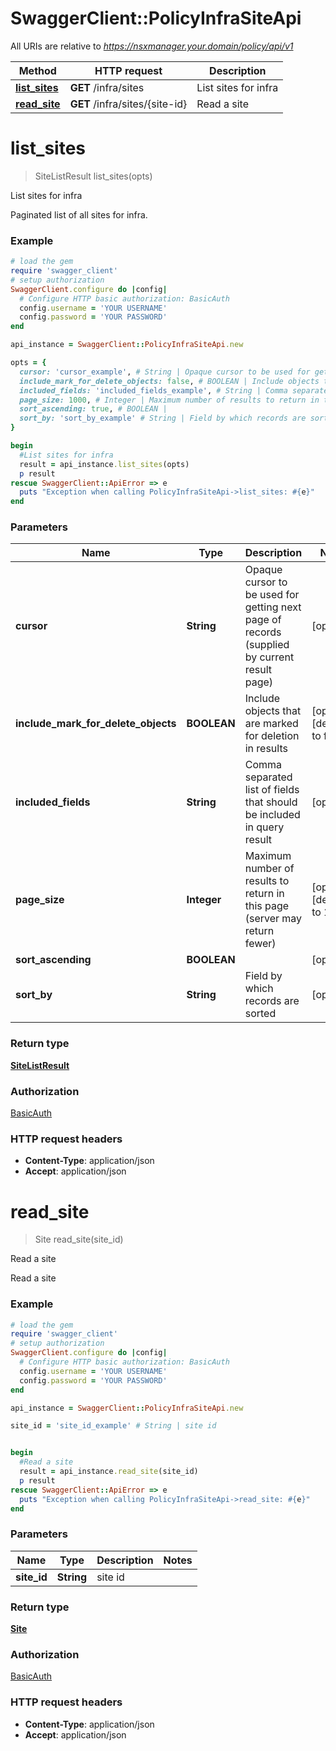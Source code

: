 # SwaggerClient::PolicyInfraSiteApi

All URIs are relative to *https://nsxmanager.your.domain/policy/api/v1*

Method | HTTP request | Description
------------- | ------------- | -------------
[**list_sites**](PolicyInfraSiteApi.md#list_sites) | **GET** /infra/sites | List sites for infra
[**read_site**](PolicyInfraSiteApi.md#read_site) | **GET** /infra/sites/{site-id} | Read a site


# **list_sites**
> SiteListResult list_sites(opts)

List sites for infra

Paginated list of all sites for infra. 

### Example
```ruby
# load the gem
require 'swagger_client'
# setup authorization
SwaggerClient.configure do |config|
  # Configure HTTP basic authorization: BasicAuth
  config.username = 'YOUR USERNAME'
  config.password = 'YOUR PASSWORD'
end

api_instance = SwaggerClient::PolicyInfraSiteApi.new

opts = { 
  cursor: 'cursor_example', # String | Opaque cursor to be used for getting next page of records (supplied by current result page)
  include_mark_for_delete_objects: false, # BOOLEAN | Include objects that are marked for deletion in results
  included_fields: 'included_fields_example', # String | Comma separated list of fields that should be included in query result
  page_size: 1000, # Integer | Maximum number of results to return in this page (server may return fewer)
  sort_ascending: true, # BOOLEAN | 
  sort_by: 'sort_by_example' # String | Field by which records are sorted
}

begin
  #List sites for infra
  result = api_instance.list_sites(opts)
  p result
rescue SwaggerClient::ApiError => e
  puts "Exception when calling PolicyInfraSiteApi->list_sites: #{e}"
end
```

### Parameters

Name | Type | Description  | Notes
------------- | ------------- | ------------- | -------------
 **cursor** | **String**| Opaque cursor to be used for getting next page of records (supplied by current result page) | [optional] 
 **include_mark_for_delete_objects** | **BOOLEAN**| Include objects that are marked for deletion in results | [optional] [default to false]
 **included_fields** | **String**| Comma separated list of fields that should be included in query result | [optional] 
 **page_size** | **Integer**| Maximum number of results to return in this page (server may return fewer) | [optional] [default to 1000]
 **sort_ascending** | **BOOLEAN**|  | [optional] 
 **sort_by** | **String**| Field by which records are sorted | [optional] 

### Return type

[**SiteListResult**](SiteListResult.md)

### Authorization

[BasicAuth](../README.md#BasicAuth)

### HTTP request headers

 - **Content-Type**: application/json
 - **Accept**: application/json



# **read_site**
> Site read_site(site_id)

Read a site

Read a site 

### Example
```ruby
# load the gem
require 'swagger_client'
# setup authorization
SwaggerClient.configure do |config|
  # Configure HTTP basic authorization: BasicAuth
  config.username = 'YOUR USERNAME'
  config.password = 'YOUR PASSWORD'
end

api_instance = SwaggerClient::PolicyInfraSiteApi.new

site_id = 'site_id_example' # String | site id


begin
  #Read a site
  result = api_instance.read_site(site_id)
  p result
rescue SwaggerClient::ApiError => e
  puts "Exception when calling PolicyInfraSiteApi->read_site: #{e}"
end
```

### Parameters

Name | Type | Description  | Notes
------------- | ------------- | ------------- | -------------
 **site_id** | **String**| site id | 

### Return type

[**Site**](Site.md)

### Authorization

[BasicAuth](../README.md#BasicAuth)

### HTTP request headers

 - **Content-Type**: application/json
 - **Accept**: application/json



